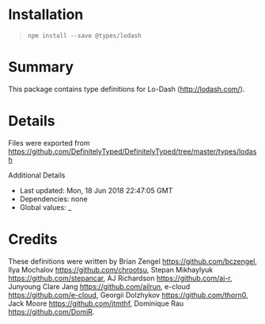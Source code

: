 # Installation
> `npm install --save @types/lodash`

# Summary
This package contains type definitions for Lo-Dash (http://lodash.com/).

# Details
Files were exported from https://github.com/DefinitelyTyped/DefinitelyTyped/tree/master/types/lodash

Additional Details
 * Last updated: Mon, 18 Jun 2018 22:47:05 GMT
 * Dependencies: none
 * Global values: _

# Credits
These definitions were written by Brian Zengel <https://github.com/bczengel>, Ilya Mochalov <https://github.com/chrootsu>, Stepan Mikhaylyuk <https://github.com/stepancar>, AJ Richardson <https://github.com/aj-r>, Junyoung Clare Jang <https://github.com/ailrun>, e-cloud <https://github.com/e-cloud>, Georgii Dolzhykov <https://github.com/thorn0>, Jack Moore <https://github.com/jtmthf>, Dominique Rau <https://github.com/DomiR>.
